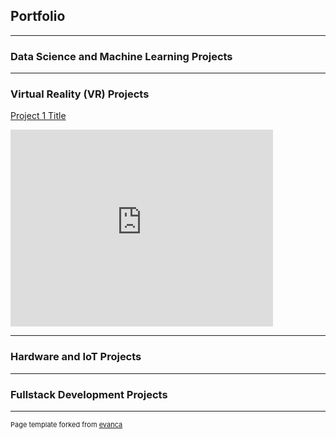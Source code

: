 ## Portfolio

---

### Data Science and Machine Learning Projects

---

### Virtual Reality (VR) Projects

[Project 1 Title](/sample_page)

<iframe width="420" height="315" src="https://www.youtube.com/watch?v=T3pZm9tDSLA&list=PLTL1FbWzNTO9qmPOEeYOkWQFhV0C1QgWG&index=4" frameborder="0" allowfullscreen></iframe>

---

### Hardware and IoT Projects

---

### Fullstack Development Projects

---

<p style="font-size:11px">Page template forked from <a href="https://github.com/evanca/quick-portfolio">evanca</a></p>
<!-- Remove above link if you don't want to attibute -->
